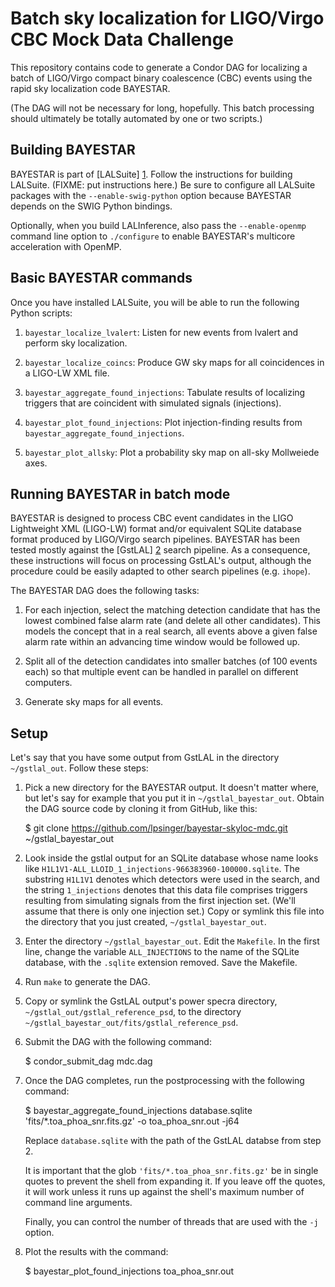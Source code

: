 Batch sky localization for LIGO/Virgo CBC Mock Data Challenge
=============================================================

This repository contains code to generate a Condor DAG for localizing a
batch of LIGO/Virgo compact binary coalescence (CBC) events using the
rapid sky localization code BAYESTAR.

(The DAG will not be necessary for long, hopefully. This batch processing
should ultimately be totally automated by one or two scripts.)

Building BAYESTAR
-----------------

BAYESTAR is part of [LALSuite] [1]. Follow the instructions for building
LALSuite. (FIXME: put instructions here.) Be sure to configure all
LALSuite packages with the `--enable-swig-python` option because BAYESTAR
depends on the SWIG Python bindings.

Optionally, when you build LALInference, also pass the `--enable-openmp`
command line option to `./configure` to enable BAYESTAR's multicore
acceleration with OpenMP.

Basic BAYESTAR commands
-----------------------

Once you have installed LALSuite, you will be able to run the following Python scripts:

1. `bayestar_localize_lvalert`:
   Listen for new events from lvalert and perform sky localization.

2. `bayestar_localize_coincs`:
   Produce GW sky maps for all coincidences in a LIGO-LW XML file.

3. `bayestar_aggregate_found_injections`:
   Tabulate results of localizing triggers that are coincident with
   simulated signals (injections).

4. `bayestar_plot_found_injections`:
   Plot injection-finding results from
   `bayestar_aggregate_found_injections`.

5. `bayestar_plot_allsky`:
   Plot a probability sky map on all-sky Mollweiede axes.

Running BAYESTAR in batch mode
------------------------------

BAYESTAR is designed to process CBC event candidates in the LIGO
Lightweight XML (LIGO-LW) format and/or equivalent SQLite database format
produced by LIGO/Virgo search pipelines. BAYESTAR has been tested mostly
against the [GstLAL] [2] search pipeline. As a consequence, these
instructions will focus on processing GstLAL's output, although the
procedure could be easily adapted to other search pipelines (e.g. `ihope`).

The BAYESTAR DAG does the following tasks:

1. For each injection, select the matching detection candidate that has
   the lowest combined false alarm rate (and delete all other candidates).
   This models the concept that in a real search, all events above a given
   false alarm rate within an advancing time window would be followed up.

2. Split all of the detection candidates into smaller batches (of 100
   events each) so that multiple event can be handled in parallel on
   different computers.

3. Generate sky maps for all events.

Setup
-----

Let's say that you have some output from GstLAL in the directory `~/gstlal_out`. Follow these steps:

1. Pick a new directory for the BAYESTAR output. It doesn't matter where,
   but let's say for example that you put it in `~/gstlal_bayestar_out`.
   Obtain the DAG source code by cloning it from GitHub, like this:

    $ git clone https://github.com/lpsinger/bayestar-skyloc-mdc.git ~/gstlal_bayestar_out

2. Look inside the gstlal output for an SQLite database whose name looks
   like `H1L1V1-ALL_LLOID_1_injections-966383960-100000.sqlite`. The
   substring `H1L1V1` denotes which detectors were used in the search, and
   the string `1_injections` denotes that this data file comprises
   triggers resulting from simulating signals from the first injection
   set. (We'll assume that there is only one injection set.) Copy or
   symlink this file into the directory that you just created,
   `~/gstlal_bayestar_out`.

3. Enter the directory `~/gstlal_bayestar_out`. Edit the `Makefile`. In the first line, change the variable `ALL_INJECTIONS` to the name of the SQLite database, with the `.sqlite` extension removed. Save the Makefile.

4. Run `make` to generate the DAG.

5. Copy or symlink the GstLAL output's power specra directory, `~/gstlal_out/gstlal_reference_psd`, to the directory `~/gstlal_bayestar_out/fits/gstlal_reference_psd`.

6. Submit the DAG with the following command:

    $ condor_submit_dag mdc.dag

7. Once the DAG completes, run the postprocessing with the following command:

    $ bayestar_aggregate_found_injections database.sqlite 'fits/*.toa_phoa_snr.fits.gz' -o toa_phoa_snr.out -j64

   Replace `database.sqlite` with the path of the GstLAL databse from step 2.

   It is important that the glob `'fits/*.toa_phoa_snr.fits.gz'` be in single quotes to prevent the shell from expanding it. If you leave off the quotes, it will work unless it runs up against the shell's maximum number of command line arguments.

   Finally, you can control the number of threads that are used with the `-j` option.

8. Plot the results with the command:

    $ bayestar_plot_found_injections toa_phoa_snr.out

[1]: https://www.lsc-group.phys.uwm.edu/daswg/projects/lalsuite.html
[2]: https://www.lsc-group.phys.uwm.edu/daswg/projects/gstlal.html
